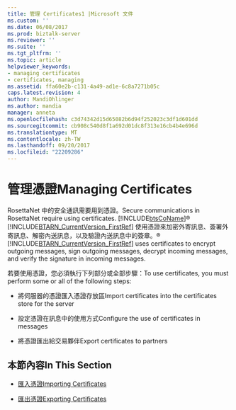 ```yaml
---
title: 管理 Certificates1 |Microsoft 文件
ms.custom: ''
ms.date: 06/08/2017
ms.prod: biztalk-server
ms.reviewer: ''
ms.suite: ''
ms.tgt_pltfrm: ''
ms.topic: article
helpviewer_keywords:
- managing certificates
- certificates, managing
ms.assetid: ffa60e2b-c131-4a49-ad1e-6c8a7271b05c
caps.latest.revision: 4
author: MandiOhlinger
ms.author: mandia
manager: anneta
ms.openlocfilehash: c3d74342d15d65082b6d94f252023c3df1d601dd
ms.sourcegitcommit: cb908c540d8f1a692d01dc8f313e16cb4b4e696d
ms.translationtype: MT
ms.contentlocale: zh-TW
ms.lasthandoff: 09/20/2017
ms.locfileid: "22209286"
---
```

# <a name="managing-certificates"></a><span data-ttu-id="eae96-102">管理憑證</span><span class="sxs-lookup"><span data-stu-id="eae96-102">Managing Certificates</span></span>
<span data-ttu-id="eae96-103">RosettaNet 中的安全通訊需要用到憑證。</span><span class="sxs-lookup"><span data-stu-id="eae96-103">Secure communications in RosettaNet require using certificates.</span></span> [!INCLUDE[btsCoName](../../includes/btsconame-md.md)]<span data-ttu-id="eae96-104">® [!INCLUDE[BTARN_CurrentVersion_FirstRef](../../includes/btarn-currentversion-firstref-md.md)] 使用憑證來加密外寄訊息、簽署外寄訊息、解密內送訊息，以及驗證內送訊息中的簽章。</span><span class="sxs-lookup"><span data-stu-id="eae96-104">® [!INCLUDE[BTARN_CurrentVersion_FirstRef](../../includes/btarn-currentversion-firstref-md.md)] uses certificates to encrypt outgoing messages, sign outgoing messages, decrypt incoming messages, and verify the signature in incoming messages.</span></span>  
  
 <span data-ttu-id="eae96-105">若要使用憑證，您必須執行下列部分或全部步驟：</span><span class="sxs-lookup"><span data-stu-id="eae96-105">To use certificates, you must perform some or all of the following steps:</span></span>  
  
-   <span data-ttu-id="eae96-106">將伺服器的憑證匯入憑證存放區</span><span class="sxs-lookup"><span data-stu-id="eae96-106">Import certificates into the certificates store for the server</span></span>  
  
-   <span data-ttu-id="eae96-107">設定憑證在訊息中的使用方式</span><span class="sxs-lookup"><span data-stu-id="eae96-107">Configure the use of certificates in messages</span></span>  
  
-   <span data-ttu-id="eae96-108">將憑證匯出給交易夥伴</span><span class="sxs-lookup"><span data-stu-id="eae96-108">Export certificates to partners</span></span>  
  
## <a name="in-this-section"></a><span data-ttu-id="eae96-109">本節內容</span><span class="sxs-lookup"><span data-stu-id="eae96-109">In This Section</span></span>  
  
-   [<span data-ttu-id="eae96-110">匯入憑證</span><span class="sxs-lookup"><span data-stu-id="eae96-110">Importing Certificates</span></span>](../../adapters-and-accelerators/accelerator-rosettanet/importing-certificates.md)  
  
-   [<span data-ttu-id="eae96-111">匯出憑證</span><span class="sxs-lookup"><span data-stu-id="eae96-111">Exporting Certificates</span></span>](../../adapters-and-accelerators/accelerator-rosettanet/exporting-certificates.md)